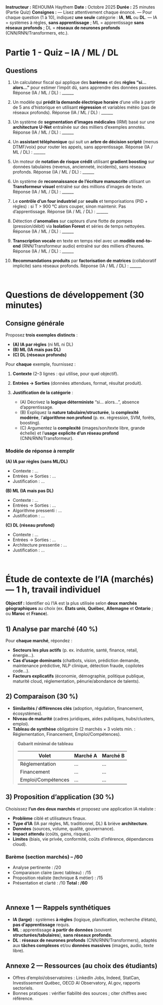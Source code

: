 **Instructeur :** REHOUMA Haythem
**Date :** Octobre 2025
**Durée :** 25 minutes (Partie Quiz)
**Consignes :**
— Lisez attentivement chaque énoncé.
— Pour chaque question (1 à 10), indiquez **une seule** catégorie : **IA**, **ML** ou **DL**.
— IA = systèmes à règles, **sans apprentissage** ; ML = apprentissage **sans réseaux profonds** ; DL = **réseaux de neurones profonds** (CNN/RNN/Transformers, etc.).


# Partie 1 - Quiz – IA / ML / DL 


## Questions 

1. Un calculateur fiscal qui applique des **barèmes** et des **règles “si… alors…”** pour estimer l’impôt dû, sans apprendre des données passées.
   Réponse (IA / ML / DL) : ______

2. Un modèle qui **prédit la demande électrique horaire** d’une ville à partir de 5 ans d’historique en utilisant **régression** et variables météo (pas de réseaux profonds).
   Réponse (IA / ML / DL) : ______

3. Un système de **segmentation d’images médicales** (IRM) basé sur une **architecture U-Net** entraînée sur des milliers d’exemples annotés.
   Réponse (IA / ML / DL) : ______

4. Un **assistant téléphonique** qui suit un **arbre de décision scripté** (menus DTMF/voix) pour router les appels, sans apprentissage.
   Réponse (IA / ML / DL) : ______

5. Un moteur de **notation de risque crédit** utilisant **gradient boosting** sur données tabulaires (revenus, ancienneté, incidents), sans réseaux profonds.
   Réponse (IA / ML / DL) : ______

6. Un système de **reconnaissance de l’écriture manuscrite** utilisant un **Transformeur visuel** entraîné sur des millions d’images de texte.
   Réponse (IA / ML / DL) : ______

7. Le **contrôle d’un four industriel** par **seuils** et temporisations (PID + règles) : si T > 900 °C alors couper, sinon maintenir. Pas d’apprentissage.
   Réponse (IA / ML / DL) : ______

8. Détection d’**anomalies** sur capteurs d’une flotte de pompes (pression/débit) via **Isolation Forest** et séries de temps nettoyées.
   Réponse (IA / ML / DL) : ______

9. **Transcription vocale** en texte en temps réel avec un **modèle end-to-end** (RNN/Transformeur audio) entraîné sur des milliers d’heures.
   Réponse (IA / ML / DL) : ______

10. **Recommandations produits** par **factorisation de matrices** (collaboratif implicite) sans réseaux profonds.
    Réponse (IA / ML / DL) : ______

<br/>

# Questions de développement (30 minutes)

## Consigne générale

Proposez **trois exemples distincts** :

* **(A) IA par règles** (ni ML ni DL)
* **(B) ML (IA mais pas DL)**
* **(C) DL (réseaux profonds)**

Pour **chaque** exemple, fournissez :

1. **Contexte** (2–3 lignes : qui utilise, pour quel objectif).
2. **Entrées → Sorties** (données attendues, format, résultat produit).
3. **Justification de la catégorie** :

   * (A) Décrivez la **logique déterministe** “si… alors…”, absence d’apprentissage.
   * (B) Expliquez la **nature tabulaire/structurée**, la **complexité modérée**, l’**algorithme non profond** (p. ex. régression, SVM, forêts, boosting).
   * (C) Argumentez la **complexité** (images/son/texte libre, grande échelle) et l’**usage explicite d’un réseau profond** (CNN/RNN/Transformeur).

### Modèle de réponse à remplir

**(A) IA par règles (sans ML/DL)**

* Contexte : …
* Entrées → Sorties : …
* Justification : …

**(B) ML (IA mais pas DL)**

* Contexte : …
* Entrées → Sorties : …
* Algorithme pressenti : …
* Justification : …

**(C) DL (réseau profond)**

* Contexte : …
* Entrées → Sorties : …
* Architecture pressentie : …
* Justification : …

<br/>

# Étude de contexte de l’IA (marchés) — 1 h, travail individuel

**Objectif :** Identifier où l’IA est la plus utilisée selon **deux marchés géographiques** au choix (ex. **États unis**, **Québec**, **Allemagne** et **Ontario** ; ou **Maroc** et **France**).

## 1) Analyse par marché (40 %)

Pour **chaque marché**, répondez :

* **Secteurs les plus actifs** (p. ex. industrie, santé, finance, retail, énergie…).
* **Cas d’usage dominants** (chatbots, vision, prédiction demande, maintenance prédictive, NLP clinique, détection fraude, copilotes code…).
* **Facteurs explicatifs** (économie, démographie, politique publique, maturité cloud, réglementation, pénurie/abondance de talents).

## 2) Comparaison (30 %)

* **Similarités / différences clés** (adoption, régulation, financement, écosystèmes).
* **Niveau de maturité** (cadres juridiques, aides publiques, hubs/clusters, emploi).
* **Tableau de synthèse** obligatoire (2 marchés × 3 volets min. : Réglementation, Financement, Emploi/Compétences).

> **Gabarit minimal de tableau**
>
> | Volet              | Marché A | Marché B |
> | ------------------ | -------- | -------- |
> | Réglementation     | …        | …        |
> | Financement        | …        | …        |
> | Emploi/Compétences | …        | …        |

## 3) Proposition d’application (30 %)

Choisissez **l’un des deux marchés** et proposez une application IA réaliste :

* **Problème** ciblé et utilisateurs finaux.
* **Type d’IA** (IA par règles, ML traditionnel, DL) & briève **architecture**.
* **Données** (sources, volume, qualité, gouvernance).
* **Impact attendu** (coûts, gains, risques).
* **Limites** (biais, vie privée, conformité, coûts d’inférence, dépendances cloud).

### Barème (section marchés) – /60

* Analyse pertinente : /20
* Comparaison claire (avec tableau) : /15
* Proposition réaliste (technique & métier) : /15
* Présentation et clarté : /10
  **Total : /60**

<br/>

## Annexe 1 — Rappels synthétiques

* **IA (large)** : systèmes **à règles** (logique, planification, recherche d’états), **pas d’apprentissage** requis.
* **ML** : apprentissage **à partir de données** (souvent **structurées/tabulaires**), **sans réseaux profonds**.
* **DL** : **réseaux de neurones profonds** (CNN/RNN/Transformers), adaptés aux **tâches complexes** et/ou **données massives** (images, audio, texte libre).

## Annexe 2 — Ressources (au choix des étudiants)

* Offres d’emploi/observatoires : LinkedIn Jobs, Indeed, StatCan, Investissement Québec, OECD AI Observatory, AI.gov, rapports sectoriels.
* Bonnes pratiques : vérifier fiabilité des sources ; citer chiffres avec référence.

